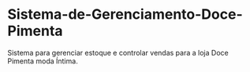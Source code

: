 # Sistema-de-Gerenciamento-Doce-Pimenta
Sistema para gerenciar estoque e controlar vendas para a loja Doce Pimenta moda Íntima.
